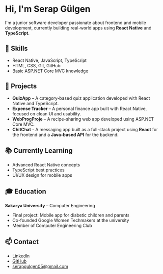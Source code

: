 # Hi, I'm Serap Gülgen

I'm a junior software developer passionate about frontend and mobile development, currently building real-world apps using **React Native** and **TypeScript**.

## 🔧 Skills
- React Native, JavaScript, TypeScript
- HTML, CSS, Git, GitHub
- Basic ASP.NET Core MVC knowledge

## 🧪 Projects
- **QuizApp** – A category-based quiz application developed with React Native and TypeScript.
- **Expense Tracker** – A personal finance app built with React Native, focused on clean UI and usability.
- **WebProgProje** – A recipe-sharing web app developed using ASP.NET Core MVC.
- **ChitChat** - A messaging app built as a full-stack project using **React** for the frontend and a **Java-based API** for the backend.  

## 📚 Currently Learning
- Advanced React Native concepts
- TypeScript best practices
- UI/UX design for mobile apps

## 🎓 Education
**Sakarya University** – Computer Engineering  
- Final project: Mobile app for diabetic children and parents  
- Co-founded Google Women Techmakers at the university  
- Member of Computer Engineering Club

## 📫 Contact
- [LinkedIn](https://www.linkedin.com/in/serapgulgen)
- [GitHub](https://github.com/SerapG)
- serapgulgen05@gmail.com
